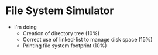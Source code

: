# File System Simulator

* I'm doing
  * Creation of directory tree (10%)
  * Correct use of linked-list to manage disk space (15%)
  * Printing file system footprint (10%)
